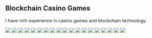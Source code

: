 ## Blockchain Casino Games
I have rich experience in casino games and blockchain technology.

<img  src="./assets/1.jpg" />
<img  src="./assets/2.jpg" />
<img  src="./assets/3.jpg" />
<img  src="./assets/4.jpg" />
<img  src="./assets/5.jpg" />
<img  src="./assets/6.jpg" />
<img  src="./assets/7.jpg" />
<img  src="./assets/8.jpg" />
<img  src="./assets/9.jpg" />
<img  src="./assets/11.jpg" />
<img  src="./assets/12.jpg" />
<img  src="./assets/13.jpg" />
<img  src="./assets/14.jpg" />
<img  src="./assets/15.jpg" />
<img  src="./assets/16.jpg" />
<img  src="./assets/17.jpg" />
<img  src="./assets/18.jpg" />
<img  src="./assets/19.jpg" />
<img  src="./assets/20.jpg" />

